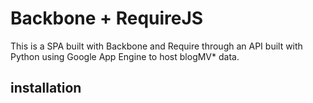 Backbone + RequireJS
================

This is a SPA built with Backbone and Require through an API built with Python using Google App Engine to host blogMV* data.

## installation ##
